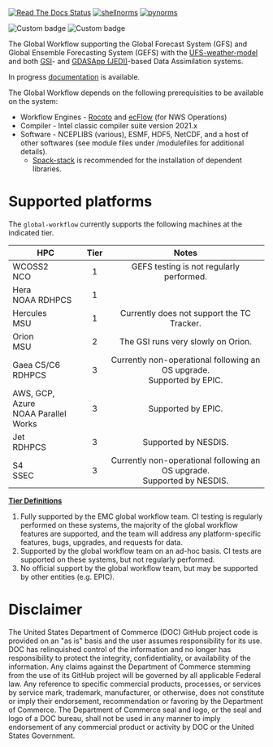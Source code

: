 [![Read The Docs Status](https://readthedocs.org/projects/global-workflow/badge/?badge=latest)](http://global-workflow.readthedocs.io/)
[![shellnorms](https://github.com/NOAA-EMC/global-workflow/actions/workflows/linters.yaml/badge.svg)](https://github.com/NOAA-EMC/global-workflow/actions/workflows/linters.yaml)
[![pynorms](https://github.com/NOAA-EMC/global-workflow/actions/workflows/pynorms.yaml/badge.svg)](https://github.com/NOAA-EMC/global-workflow/actions/workflows/pynorms.yaml)

![Custom badge](https://img.shields.io/endpoint?url=https://gist.githubusercontent.com/emcbot/e35aa2904a54deae6bbb1fdc2d960c71/raw/hera.json)
![Custom badge](https://img.shields.io/endpoint?url=https://gist.githubusercontent.com/emcbot/e35aa2904a54deae6bbb1fdc2d960c71/raw/orion.json)

The Global Workflow supporting the Global Forecast System (GFS) and Global Ensemble Forecasting System (GEFS) with the [UFS-weather-model](https://github.com/ufs-community/ufs-weather-model) and both [GSI](https://github.com/NOAA-EMC/GSI)- and [GDASApp (JEDI)](https://github.com/NOAA-EMC/GDASApp)-based Data Assimilation systems.

In progress [documentation](https://global-workflow.readthedocs.io/en/latest/) is available.

The Global Workflow depends on the following prerequisities to be available on the system:

* Workflow Engines - [Rocoto](https://github.com/christopherwharrop/rocoto) and [ecFlow](https://github.com/ecmwf/ecflow) (for NWS Operations)
* Compiler - Intel classic compiler suite version 2021.x
* Software - NCEPLIBS (various), ESMF, HDF5, NetCDF, and a host of other softwares (see module files under /modulefiles for additional details).
    - [Spack-stack](https://github.com/JCSDA/spack-stack) is recommended for the installation of dependent libraries.

# Supported platforms

The `global-workflow` currently supports the following machines at the indicated tier.

| HPC                                     | Tier | Notes                                                                      |
| --------------------------------------- |:----:|:--------------------------------------------------------------------------:|
| WCOSS2<br>NCO                           | 1    | GEFS testing is not regularly performed.                                   |
| Hera<br>NOAA RDHPCS                     | 1    |                                                                            |
| Hercules<br>MSU                         | 1    | Currently does not support the TC Tracker.                                 |
| Orion<br>MSU                            | 2    | The GSI runs very slowly on Orion.                                         |
| Gaea C5/C6<br>RDHPCS                    | 3    | Currently non-operational following an OS upgrade.<br>Supported by EPIC.   |
| AWS, GCP, Azure <br>NOAA Parallel Works | 3    | Supported by EPIC.                                                         |
| Jet<br>RDHPCS                           | 3    | Supported by NESDIS.                                                       |
| S4<br>SSEC                              | 3    | Currently non-operational following an OS upgrade.<br>Supported by NESDIS. |

<ins>**Tier Definitions**</ins>

1. Fully supported by the EMC global workflow team.  CI testing is regularly performed on these systems, the majority of the global workflow features are supported, and the team will address any platform-specific features, bugs, upgrades, and requests for data.
2. Supported by the global workflow team on an ad-hoc basis.  CI tests are supported on these systems, but not regularly performed.
3. No official support by the global workflow team, but may be supported by other entities (e.g. EPIC).

# Disclaimer

The United States Department of Commerce (DOC) GitHub project code is provided
on an "as is" basis and the user assumes responsibility for its use. DOC has
relinquished control of the information and no longer has responsibility to
protect the integrity, confidentiality, or availability of the information. Any
claims against the Department of Commerce stemming from the use of its GitHub
project will be governed by all applicable Federal law. Any reference to
specific commercial products, processes, or services by service mark,
trademark, manufacturer, or otherwise, does not constitute or imply their
endorsement, recommendation or favoring by the Department of Commerce. The
Department of Commerce seal and logo, or the seal and logo of a DOC bureau,
shall not be used in any manner to imply endorsement of any commercial product
or activity by DOC or the United States Government.


